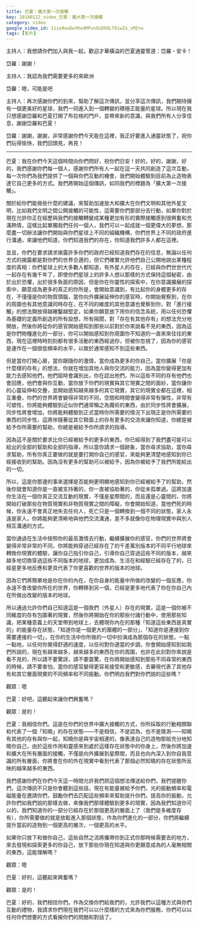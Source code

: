 ```yaml
---
title: 巴夏：擴大第一次接觸
key: 20180122_video_巴夏：擴大第一次接觸
category: video
google_video_id: 1iio9axDwYKodMPvo9zDhOLT9iwZa_sMZrw
tags: [影片]
---
```


主持人：我想請你們加入與我一起，歡迎才華橫溢的巴夏通靈管道：岱羅・安卡！

岱羅：謝謝！

主持人：我認為我們需要更多的來歐洲

岱羅：嗯，可能是吧

主持人：再次感謝你們的到來，幫助了解這次傳訊，並分享這次傳訊，我們期待擁有一個更美好的星球，我們一同進入到一個轉變的積極正能量的星球。所以現在我只想感謝岱羅和巴夏打開了布拉格的門戶，並帶來新的意識，與我們所有人分享信息，謝謝岱羅和巴夏！

岱羅：謝謝，謝謝，非常感謝你們今天能在這裡，我正好要進入通靈狀態了，祝你們玩得愉快，我們回頭見，再見！

---

巴夏：我在你們今天這個時間向你們問好，祝你們日安！好的，好的，謝謝，好的，我們感謝你們每一個人，感謝你們所有人一起在這一天共同創造了這次互動，每一次你們為我們提供了一個與你們互動的機會，我們開始體驗到目前為止造物表達它自己更多的方式。我們將開始這個傳訊，如同我們的標題為「擴大第一次接觸」。

關於給你們能做些什麼的建議，來幫助加速放大和擴大在你們文明和其他外星文明，比如我們文明之間公開接觸的可能性，這需要你們那部分去行動，如果你對於現在允許你正在經歷與我們的接觸轉變成某種更加有形的實際接觸感到很興奮和充滿熱情，這樣比起單獨我們任何一個人，我們可以一起成就一個更偉大的夢想，那麼盡一切辦法讓你們開始與你們星球上不同的組織機構，你們世界上不同的政府進行溝通，來讓他們知道，你們知道我們的存在，你知道我們許多人都在這裡。

並且，你們在要求請求揭露許多你們的政府已經知道我們存在的信息，無論以任何方式的揭露都是對你們的世界合適的，但它們確實允許他們自己公開地說出某種程度的真相：你們星球上的大多數人都知道，有外星人的存在，已經與你們世世代代一起存在有幾千年了，即使你們星球上的許多人想以那樣的方式保持這個秘密，由於出於恐懼，出於很多負面的原因，但是你在你靈性的探索中，在你意識擴展的探索中，願意成為更多的真正的你所是，會開始意識到，有比起你的身體更多的存在，不僅僅是你的物質頭腦，當你向外擴展延伸你的感官時，你開始覺察到，在你的周圍也有其他意識同時存在，在不同的維度的其他意識也覺察到你，對「進行接觸」的想法開放得越確鑿越堅定，如果你願意放下用你的信念系統，用以任何恐懼為基礎的定義所創造的所有設想，所有隔閡，對「存在有其他存有」的想法充分地開放，然後你將從你的感官開始感知到那些以前對於你來說看不見的東西，因為這是你們物種進化的一部分，你可以開始感知到你周圍你不知道的一直來來往往的東西，現在這裡時時刻刻都有很多活動的東西經過你，但被你忽視了，因為你的感官是運作在一個很低頻率的水平，以致於通常感知不到這些東西。

但是當你打開心扉，當你跟隨你的激情，當你成為更多的你自己，當你擴展「你是什麼樣的存有」的想法，你就在增加其他人與你交流的能力，因為當你變得更加有能力去感知他們，他們屆時會識別出，你在認出他們，所以這些不同的存有他們也會回應，他們會與你互動，當你放下你們的現實與其它現實之間的面紗，當你讓你的心靈延伸和交疊，並開始感知越來越多的其它現實，其它的現實全都在這裡，相互重疊，你們的世界將會變得非常的不同，空間和時間會變得非常有彈性，非常有可塑性，你將能夠體驗到近似你們通常稱之為魔術的東西，由於同步性將會擴展，同步性將會增加，你將能夠體驗到正式當時你所需要的情況下出現正是你所需要的東西的同步性，這將伴隨著從其它鞥面上的存有更多的交流來讓你知道，你總是被給予你所需要的幫助，你總是被給予你所請求的指導。

因為這不是關於要求比你已經被給予的更多的東西，你已經得到了我們盡可能可以給出的全部的幫助和全部的指導，所以當你請求一個跡象，當你尋求協助，當你尋求幫助，所有你真正要做的就是要打開你自己的感官，來能夠更清楚地感知到你已經接收到的幫助。因為沒有更多的幫助可以被給予，因為你被給予了我們所能給出的一切。

所以，這是你那邊的事來選擇是否能夠更明顯地感知到你已經被給予了的幫助，然後你就會知道你是一直被支持著的，你一直被協助著的，你從未孤單過。這將加速你生活在一個你真正交流互動的現實，不僅是星際間的，而且還是心靈間的，你將開始打破那些在物質現實和非物質現實之間的障礙，你會開始知道，當他們死的時候，你永遠不會真正地失去任何人，死亡只是一個轉換到一個不同的狀態，家人永遠是家人，你將能夠更清晰地與他們交流溝通，差不多就像你在物理現實中與別人相互溝通的方式。

當你通過在生活中按照你的最高激情去行動，繼續擴展你的感官，你們的世界將會變得非常非常的不同，你將能夠穿過已經存在了的千差萬別版本的不同平行地球來轉換你現實的體驗，讓你自己指引你自己，引導你自己穿過這些不同的版本，越來越多地切換穿過這些不同版本的地球，更加成為、生活在和經驗已經存在了的，已經是更多地反應和更具代表了你更喜歡的世界的版本的地球。

因為它們將簡單地是你在你的內在，在你自身的能量中所做的改變的一個反應，你永遠不會改變你所在的世界，你轉移到另一個，已經是更多地代表了你在你自己內在所做出改變的版本的地球。

所以通過允許你們自己知道這是一個我們（外星人）存在的現實，這是一個你被不同維度的存有包圍著的現實，然後你將開始在你的那些付諸行動中，使用那些知識，把某種意義上的天堂帶到地球上，去體現你內在的那種「知道這些東西是真實的」的能量存在狀態，「知道你是一個更大的團體的一部分」、「知道你是連接到你需要連接的一切」，在你的生活中你所做的一切中扮演成為那個存在的狀態，一點一點地，以任何你覺得舒適的速度，以任何對你適當的步調，你會開始感知到如我們所說的，現在有越來越多，越來越多的東西在你的周圍，也許在此刻對你來說是看不見的，所以請不要驚訝，請不要震驚，在你將開始感知到那些不同尋常的東西的時候，請不要害怕，當你的感官變得更容易接受和更敏感，去審視代表了其他存有和其它層面現實的不同頻率和不同振動。你們明白我們對你們說的這些嗎？

觀眾：嗯

巴夏：好吧，這聽起來讓你們興奮嗎？

觀眾：是的！

巴夏：我相信你們。這是在你們的世界中擴大接觸的方式，你所採取的行動相關聯和代表了一個「知曉」的存在狀態——不是相信，不是認為，也不是猜測——知曉有其他的存有與你一起，知曉你是與宇宙相連的，像表達自己的造物那般充分地知曉你自己，由於這些作用和靈感來到處於這樣存在狀態中的你身上，然後你將加速和擴大在所有層面的接觸，不僅是向外擴展到星際間，而且也向內深入到你自我意識的所有層面，你將會在你的外在現實中看到代表了那個必然知曉的存在狀態所反映的越來越多的東西。

我們感謝你們在你們今天這一時間允許我們把這個想法傳送給你們，我們提醒你們，這次傳訊不只是你會聽到這些話，現在有能量被給予你們，光的振動頻率和電磁能量在邀請你們，鼓勵你們去匹配這些頻率來幫助提升你們，提高你的振動，允許你們如我們說的那樣去做，來像我們那樣體驗到更多的現實，因為我們知道你可以的，我們知道你的一部分已經存在於那個更高的層面上了（我們是多維度存有），你所需要做的就是放鬆進入那個狀態，作為你們進化的一部分，你們將繼續提升當前的造物到一個更高的層次，一個更高的水平。

如果你只放下和做你自己，這些自然之流將攜帶你到正式你那時候需要去的地方，來去發現和探索更多的你自己，放下那些你現在知道與你更願意成為的人毫無相關的東西，這能理解嗎？

觀眾：嗯

巴夏：好的，這聽起來興奮嗎？

觀眾：是的！

巴夏：好的，我們相信你們。作為交換你們給我們的，允許我們以這種方式與你們互動的禮物，我請求你們現在我們可以以什麼樣的方式來為你們服務，你們可以以任何你們想要的方式看摋你們的問題和對話了。
